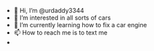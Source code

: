 - 👋 Hi, I’m @urdaddy3344
- 👀 I’m interested in all sorts of cars
- 🌱 I’m currently learning how to fix a car engine
- 📫 How to reach me is to text me 
-
<!---
urdaddy3344/urdaddy3344 is a ✨ special ✨ repository because its `README.md` (this file) appears on your GitHub profile.
You can click the Preview link to take a look at your changes.
--->
